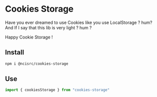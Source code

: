 # Cookies Storage

Have you ever dreamed to use Cookies like you use LocalStorage ? hum? 
And If I say that this lib is very light ? hum ?

Happy Cookie Storage !

## Install 
```bash
npm i @ncisrc/cookies-storage
```
## Use
```javascript
import { cookiesStorage } from "cookies-storage"
```

